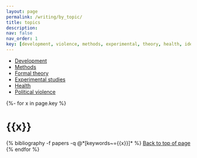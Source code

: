 ```yaml
---
layout: page
permalink: /writing/by_topic/
title: topics
description:
nav: false
nav_order: 1
key: [development, violence, methods, experimental, theory, health, identity politics]
---
```



<a name="top"></a>

* [Development](#development) 
* [Methods](#methods) 
* [Formal theory](#theory) 
* [Experimental studies](#experimental) 
* [Health](#health) 
* [Political violence](#violence)



<div class="publications">

{%- for x in page.key %}
  <h1 class="key" id = {{x}}>{{x}}</h1>
  {% bibliography -f papers -q @*[keywords~={{x}}]* %}
<a href="#top">Back to top of page</a>
{% endfor %}

</div>



